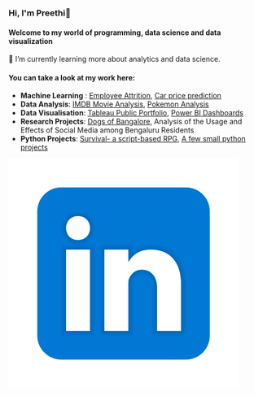 ### Hi, I'm Preethi👋
#### Welcome to my world of programming, data science and data visualization

🌱 I’m currently learning more about analytics and data science.

#### You can take a look at my work here:
* **Machine Learning** : [Employee Attrition](https://github.com/evil-in/employee-attrition), [Car price prediction](https://github.com/evil-in/car-price-prediction)
* **Data Analysis**: [IMDB Movie Analysis](https://github.com/evil-in/imdb_movies_analysis), [Pokemon Analysis](https://github.com/evil-in/pokemon_analysis)
* **Data Visualisation**: [Tableau Public Portfolio](https://public.tableau.com/app/profile/preethi.evelyn.sadananadan#!/), [Power BI Dashboards](https://github.com/evil-in/power-bi-dashboards)
* **Research Projects**: [Dogs of Bangalore](https://github.com/evil-in/Dogs-of-Bangalore), Analysis of the Usage and Effects of Social Media among Bengaluru Residents
* **Python Projects**: [Survival- a script-based RPG](https://github.com/evil-in/Survival), [A few small python projects](https://github.com/evil-in/python-projects)

[![LinkedIn](https://github.com/evil-in/evil-in/blob/main/images/linkedin.png)](https://www.linkedin.com/in/preethi-evelyn-sadanandan/)
